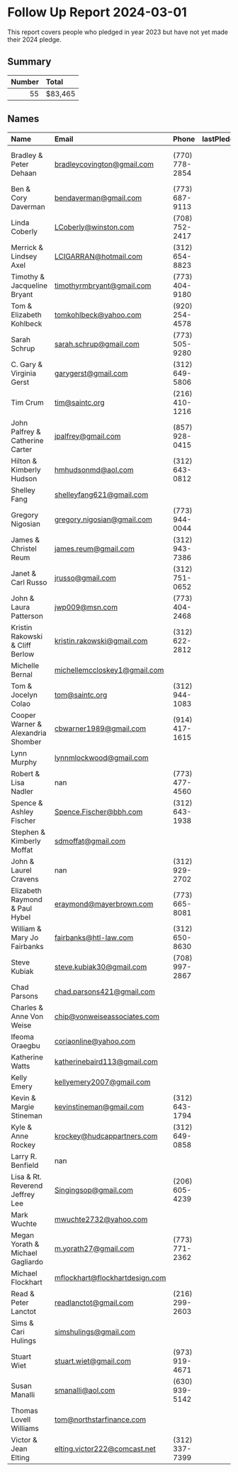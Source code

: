 # Follow Up Report 2024-03-01

 This report covers people who pledged in year 2023 but have not yet made their 2024 pledge.

 ## Summary 
|   Number | Total   |
|---------:|:--------|
|       55 | $83,465 |

 ## Names
| Name                               | Email                          | Phone          |   lastPledgeYear | lastPledgeLevel   | Notes                 |
|:-----------------------------------|:-------------------------------|:---------------|-----------------:|:------------------|:----------------------|
| Bradley & Peter Dehaan             | bradleycovington@gmail.com     | (770) 778-2854 |             2023 | Gold              | Austin will follow up |
| Ben & Cory Daverman                | bendaverman@gmail.com          | (773) 687-9113 |             2023 | Gold              | Moved to suburbs      |
| Linda Coberly                      | LCoberly@winston.com           | (708) 752-2417 |             2023 | Silver            |                       |
| Merrick & Lindsey Axel             | LCIGARRAN@hotmail.com          | (312) 654-8823 |             2023 | Silver            |                       |
| Timothy & Jacqueline Bryant        | timothyrmbryant@gmail.com      | (773) 404-9180 |             2023 | Silver            | Moved to florida      |
| Tom & Elizabeth Kohlbeck           | tomkohlbeck@yahoo.com          | (920) 254-4578 |             2023 | Silver            |                       |
| Sarah Schrup                       | sarah.schrup@gmail.com         | (773) 505-9280 |             2023 | Bronze            |                       |
| C. Gary & Virginia Gerst           | garygerst@gmail.com            | (312) 649-5806 |             2023 | Bronze            |                       |
| Tim Crum                           | tim@saintc.org                 | (216) 410-1216 |             2023 | Bronze            |                       |
| John Palfrey & Catherine Carter    | jpalfrey@gmail.com             | (857) 928-0415 |             2023 | Bronze            |                       |
| Hilton & Kimberly Hudson           | hmhudsonmd@aol.com             | (312) 643-0812 |             2023 | Bronze            |                       |
| Shelley Fang                       | shelleyfang621@gmail.com       |                |             2023 | Bronze            |                       |
| Gregory Nigosian                   | gregory.nigosian@gmail.com     | (773) 944-0044 |             2023 | Bronze            |                       |
| James & Christel Reum              | james.reum@gmail.com           | (312) 943-7386 |             2023 | Bronze            |                       |
| Janet & Carl Russo                 | jrusso@gmail.com               | (312) 751-0652 |             2023 | Bronze            |                       |
| John & Laura Patterson             | jwp009@msn.com                 | (773) 404-2468 |             2023 | Bronze            |                       |
| Kristin Rakowski & Cliff Berlow    | kristin.rakowski@gmail.com     | (312) 622-2812 |             2023 | Bronze            |                       |
| Michelle Bernal                    | michellemccloskey1@gmail.com   |                |             2023 | Copper            |                       |
| Tom & Jocelyn Colao                | tom@saintc.org                 | (312) 944-1083 |             2023 | Copper            |                       |
| Cooper Warner & Alexandria Shomber | cbwarner1989@gmail.com         | (914) 417-1615 |             2023 | Copper            |                       |
| Lynn Murphy                        | lynnmlockwood@gmail.com        |                |             2023 | Copper            |                       |
| Robert & Lisa Nadler               | nan                            | (773) 477-4560 |             2023 | Copper            |                       |
| Spence & Ashley Fischer            | Spence.Fischer@bbh.com         | (312) 643-1938 |             2023 | Copper            |                       |
| Stephen & Kimberly Moffat          | sdmoffat@gmail.com             |                |             2023 | Copper            |                       |
| John & Laurel Cravens              | nan                            | (312) 929-2702 |             2023 | Copper            |                       |
| Elizabeth Raymond & Paul Hybel     | eraymond@mayerbrown.com        | (773) 665-8081 |             2023 | Copper            |                       |
| William & Mary Jo Fairbanks        | fairbanks@htl-law.com          | (312) 650-8630 |             2023 | Copper            |                       |
| Steve Kubiak                       | steve.kubiak30@gmail.com       | (708) 997-2867 |             2023 | Copper            |                       |
| Chad Parsons                       | chad.parsons421@gmail.com      |                |             2023 | Copper            |                       |
| Charles & Anne Von Weise           | chip@vonweiseassociates.com    |                |             2023 | Copper            |                       |
| Ifeoma Oraegbu                     | coriaonline@yahoo.com          |                |             2023 | Copper            |                       |
| Katherine Watts                    | katherinebaird113@gmail.com    |                |             2023 | Copper            |                       |
| Kelly Emery                        | kellyemery2007@gmail.com       |                |             2023 | Copper            |                       |
| Kevin & Margie Stineman            | kevinstineman@gmail.com        | (312) 643-1794 |             2023 | Copper            |                       |
| Kyle & Anne Rockey                 | krockey@hudcappartners.com     | (312) 649-0858 |             2023 | Copper            |                       |
| Larry R. Benfield                  | nan                            |                |             2023 | Copper            |                       |
| Lisa & Rt. Reverend Jeffrey Lee    | Singingsop@gmail.com           | (206) 605-4239 |             2023 | Copper            |                       |
| Mark Wuchte                        | mwuchte2732@yahoo.com          |                |             2023 | Copper            |                       |
| Megan Yorath & Michael Gagliardo   | m.yorath27@gmail.com           | (773) 771-2362 |             2023 | Copper            |                       |
| Michael Flockhart                  | mflockhart@flockhartdesign.com |                |             2023 | Copper            |                       |
| Read & Peter Lanctot               | readlanctot@gmail.com          | (216) 299-2603 |             2023 | Copper            |                       |
| Sims & Cari Hulings                | simshulings@gmail.com          |                |             2023 | Copper            |                       |
| Stuart Wiet                        | stuart.wiet@gmail.com          | (973) 919-4671 |             2023 | Copper            |                       |
| Susan Manalli                      | smanalli@aol.com               | (630) 939-5142 |             2023 | Copper            |                       |
| Thomas Lovell Williams             | tom@northstarfinance.com       |                |             2023 | Copper            |                       |
| Victor & Jean Elting               | elting.victor222@comcast.net   | (312) 337-7399 |             2023 | Copper            |                       |
